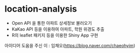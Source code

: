 # location-analysis
- Open API 을 통한 아파트 상세정보 불러오기
- KaKao API 등을 이용하여 아파트, 학원 위경도 추출
- R의 leaflet 패키지 등을 이용한 Shiny App 구현 

아이디어 도움을 주신 이 : 임채오(https://blog.naver.com/chaeohyim)
